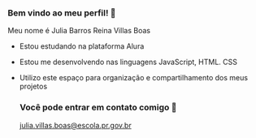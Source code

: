 ### Bem vindo ao meu perfil! 🚗

Meu nome é Julia Barros Reina Villas Boas

- Estou estudando na plataforma Alura
- Estou me desenvolvendo nas linguagens JavaScript, HTML. CSS
- Utilizo este espaço para organização e compartilhamento dos meus projetos

  ### Você pode entrar em contato comigo 📧
  julia.villas.boas@escola.pr.gov.br
